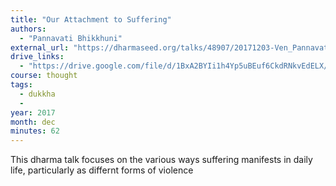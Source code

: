 ```yaml
---
title: "Our Attachment to Suffering"
authors:
  - "Pannavati Bhikkhuni"
external_url: "https://dharmaseed.org/talks/48907/20171203-Ven_Pannavati_Bhikkhuni-HRRC-our_attachment_to_suffering-48907.mp3"
drive_links:
  - "https://drive.google.com/file/d/1BxA2BYIi1h4Yp5uBEuf6CkdRNkvEdELX/view?usp=sharing"
course: thought
tags:
  - dukkha
  - 
year: 2017
month: dec
minutes: 62
---
```

This dharma talk focuses on the various ways suffering manifests in daily life, particularly as differnt forms of violence
